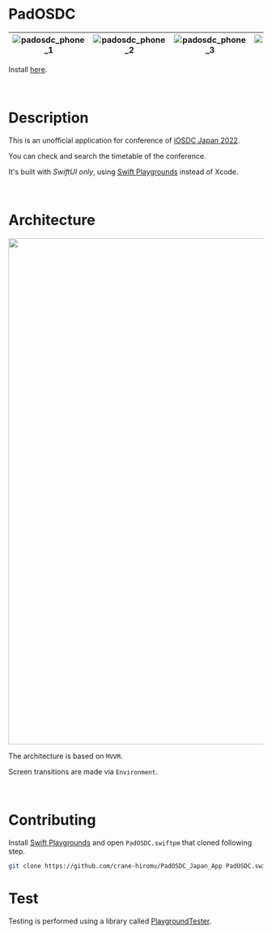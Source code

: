 # PadOSDC

|![padosdc_phone_1](https://user-images.githubusercontent.com/24838521/184555545-160d93de-aaf5-4cdc-ae51-02071a0cba8a.png)|![padosdc_phone_2](https://user-images.githubusercontent.com/24838521/184555547-75fa3a84-b040-4aa2-bee3-2155caa5d1ff.png)|![padosdc_phone_3](https://user-images.githubusercontent.com/24838521/184555548-bd6a0121-522f-4747-9157-5acf1b9f418a.png)|![padosdc_phone_4](https://user-images.githubusercontent.com/24838521/184555549-af3c82b4-9de1-46f1-9174-7cc5274173c2.png)|![padosdc_phone_7](https://user-images.githubusercontent.com/24838521/184555557-bafa23ec-fdeb-42d9-96ac-0d6fcbf94ede.png)|
|:---:|:---:|:---:|:---:|:---:|

Install [here](https://apps.apple.com/us/app/padosdc/id1637969392).

<br>

# Description

This is an unofficial application for conference of [iOSDC Japan 2022](https://iosdc.jp/2022/).

You can check and search the timetable of the conference.

It's built with *SwiftUI only*, using [Swift Playgrounds](https://www.apple.com/jp/swift/playgrounds/) instead of Xcode.

<br>

# Architecture

<img src="https://user-images.githubusercontent.com/24838521/184556411-be2fe12a-f9d1-4698-8984-cbf001d4539c.png" width=1000>

The architecture is based on `MVVM`.

Screen transitions are made via `Environment`.

<br>

# Contributing

Install [Swift Playgrounds](https://www.apple.com/jp/swift/playgrounds/) and open `PadOSDC.swiftpm` that cloned following step.

```bash
git clone https://github.com/crane-hiromu/PadOSDC_Japan_App PadOSDC.swiftpm
```

# Test

Testing is performed using a library called [PlaygroundTester](https://github.com/Losiowaty/PlaygroundTester).

